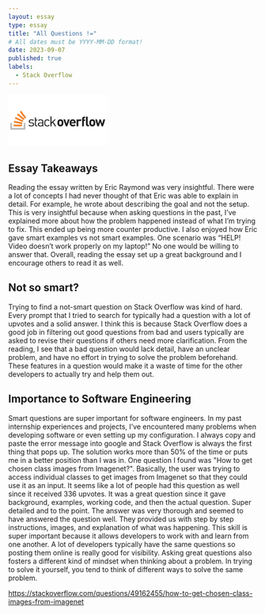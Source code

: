 ```yaml
---
layout: essay
type: essay
title: "All Questions !="
# All dates must be YYYY-MM-DD format!
date: 2023-09-07
published: true
labels:
  - Stack Overflow
---
```


<img width="200px" class="rounded float-start pe-4" src="../img/logo-stackoverflow-2.jpg">


## Essay Takeaways

Reading the essay written by Eric Raymond was very insightful. There were a lot of concepts I had never thought of that Eric was able to explain in detail. For example, he wrote about describing the goal and not the setup. This is very insightful because when asking questions in the past, I’ve explained more about how the problem happened instead of what I’m trying to fix. This ended up being more counter productive. I also enjoyed how Eric gave smart examples vs not smart examples. One scenario was “HELP! Video doesn’t work properly on my laptop!” No one would be willing to answer that. Overall, reading the essay set up a great background and I encourage others to read it as well. 

## Not so smart?

Trying to find a not-smart question on Stack Overflow was kind of hard. Every prompt that I tried to search for typically had a question with a lot of upvotes and a solid answer. I think this is because Stack Overflow does a good job in filtering out good questions from bad and users typically are asked to revise their questions if others need more clarification. From the reading, I see that a bad question would lack detail, have an unclear problem, and have no effort in trying to solve the problem beforehand. These features in a question would make it a waste of time for the other developers to actually try and help them out. 


## Importance to Software Engineering

Smart questions are super important for software engineers. In my past internship experiences and projects, I’ve encountered many problems when developing software or even setting up my configuration. I always copy and paste the error message into google and Stack Overflow is always the first thing that pops up. The solution works more than 50% of the time or puts me in a better position than I was in. One question I found was "How to get chosen class images from Imagenet?". Basically, the user was trying to access individual classes to get images from Imagenet so that they could use it as an input. It seems like a lot of people had this question as well since it received 336 upvotes. It was a great question since it gave background, examples, working code, and then the actual question. Super detailed and to the point. The answer was very thorough and seemed to have answered the question well. They provided us with step by step instructions, images, and explanation of what was happening. This skill is super important because it allows developers to work with and learn from one another. A lot of developers typically have the same questions so posting them online is really good for visibility. Asking great questions also fosters a different kind of mindset when thinking about a problem. In trying to solve it yourself, you tend to think of different ways to solve the same problem. 

https://stackoverflow.com/questions/49162455/how-to-get-chosen-class-images-from-imagenet
